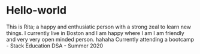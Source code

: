 # Hello-world
This is Rita; a happy and enthusiatic person with a strong zeal to learn new things. 
I currently live in Boston and I am happy where I am 
I am friendly and very very open minded person. hahaha 
Currently attending a bootcamp - Stack Education DSA - Summer 2020
